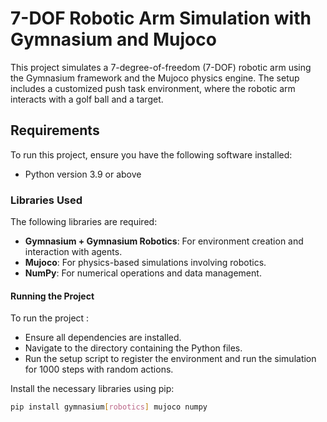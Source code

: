 # 7-DOF Robotic Arm Simulation with Gymnasium and Mujoco

This project simulates a 7-degree-of-freedom (7-DOF) robotic arm using the Gymnasium framework and the Mujoco physics engine. The setup includes a customized push task environment, where the robotic arm interacts with a golf ball and a target.

## Requirements

To run this project, ensure you have the following software installed:

- Python version 3.9 or above

### Libraries Used

The following libraries are required:

- **Gymnasium + Gymnasium Robotics**: For environment creation and interaction with agents.
- **Mujoco**: For physics-based simulations involving robotics.
- **NumPy**: For numerical operations and data management.

#### Running the Project

To run the project :
- Ensure all dependencies are installed.
- Navigate to the directory containing the Python files.
- Run the setup script to register the environment and run the          simulation for 1000 steps with random actions.


Install the necessary libraries using pip:

```bash
pip install gymnasium[robotics] mujoco numpy

